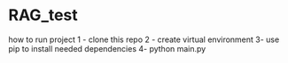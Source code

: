 # RAG_test
how to run project
1 - clone this repo
2 - create virtual environment
3- use pip to install needed dependencies
4- python main.py
